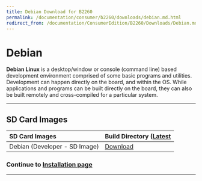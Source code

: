 ```yaml
---
title: Debian Download for B2260
permalink: /documentation/consumer/b2260/downloads/debian.md.html
redirect_from: /documentation/ConsumerEdition/B2260/Downloads/Debian.md.html
---
```

# Debian

**Debian Linux** is a desktop/window or console (command line) based development environment comprised of some basic programs and utilities. Development can happen directly on the board, and within the OS. While applications and programs can be built directly on the board, they can also be built remotely and cross-compiled for a particular system.

***

## SD Card Images

|   SD Card Images   | Build Directory ([Latest](http://snapshots.linaro.org/96boards/b2260/linaro/debian/latest/) |
|:------------------|:------------------------------------|
| Debian (Developer - SD Image) | [Download](http://snapshots.linaro.org/96boards/b2260/linaro/debian/latest/linaro-stretch-developer-b2260-*.sd.gz) |

### Continue to [Installation page](../installation/)

***
